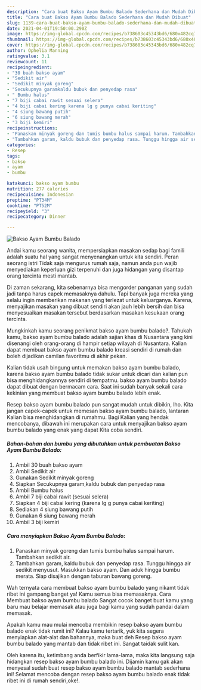 ```yaml
---
description: "Cara buat Bakso Ayam Bumbu Balado Sederhana dan Mudah Dibuat"
title: "Cara buat Bakso Ayam Bumbu Balado Sederhana dan Mudah Dibuat"
slug: 1139-cara-buat-bakso-ayam-bumbu-balado-sederhana-dan-mudah-dibuat
date: 2021-04-01T19:50:00.290Z
image: https://img-global.cpcdn.com/recipes/b738603c45343bd6/680x482cq70/bakso-ayam-bumbu-balado-foto-resep-utama.jpg
thumbnail: https://img-global.cpcdn.com/recipes/b738603c45343bd6/680x482cq70/bakso-ayam-bumbu-balado-foto-resep-utama.jpg
cover: https://img-global.cpcdn.com/recipes/b738603c45343bd6/680x482cq70/bakso-ayam-bumbu-balado-foto-resep-utama.jpg
author: Ophelia Manning
ratingvalue: 3.1
reviewcount: 11
recipeingredient:
- "30 buah bakso ayam"
- "Sedikit air"
- "Sedikit minyak goreng"
- "Secukupnya garamkaldu bubuk dan penyedap rasa"
- " Bumbu halus"
- "7 biji cabai rawit sesuai selera"
- "4 biji cabai kering karena lg g punya cabai keriting"
- "4 siung bawang putih"
- "6 siung bawang merah"
- "3 biji kemiri"
recipeinstructions:
- "Panaskan minyak goreng dan tumis bumbu halus sampai harum. Tambahkan sedikit air."
- "Tambahkan garam, kaldu bubuk dan penyedap rasa. Tunggu hingga air sedikit menyusut. Masukkan bakso ayam. Dan aduk hingga bumbu merata. Siap disajikan dengan taburan bawang goreng."
categories:
- Resep
tags:
- bakso
- ayam
- bumbu

katakunci: bakso ayam bumbu 
nutrition: 277 calories
recipecuisine: Indonesian
preptime: "PT34M"
cooktime: "PT52M"
recipeyield: "3"
recipecategory: Dinner

---
```



![Bakso Ayam Bumbu Balado](https://img-global.cpcdn.com/recipes/b738603c45343bd6/680x482cq70/bakso-ayam-bumbu-balado-foto-resep-utama.jpg)

Andai kamu seorang wanita, mempersiapkan masakan sedap bagi famili adalah suatu hal yang sangat menyenangkan untuk kita sendiri. Peran seorang istri Tidak saja mengurus rumah saja, namun anda pun wajib menyediakan keperluan gizi terpenuhi dan juga hidangan yang disantap orang tercinta mesti mantab.

Di zaman  sekarang, kita sebenarnya bisa mengorder panganan yang sudah jadi tanpa harus capek memasaknya dahulu. Tapi banyak juga mereka yang selalu ingin memberikan makanan yang terlezat untuk keluarganya. Karena, menyajikan masakan yang dibuat sendiri akan jauh lebih bersih dan bisa menyesuaikan masakan tersebut berdasarkan masakan kesukaan orang tercinta. 



Mungkinkah kamu seorang penikmat bakso ayam bumbu balado?. Tahukah kamu, bakso ayam bumbu balado adalah sajian khas di Nusantara yang kini disenangi oleh orang-orang di hampir setiap wilayah di Nusantara. Kalian dapat membuat bakso ayam bumbu balado kreasi sendiri di rumah dan boleh dijadikan camilan favoritmu di akhir pekan.

Kalian tidak usah bingung untuk memakan bakso ayam bumbu balado, karena bakso ayam bumbu balado tidak sukar untuk dicari dan kalian pun bisa menghidangkannya sendiri di tempatmu. bakso ayam bumbu balado dapat dibuat dengan bermacam cara. Saat ini sudah banyak sekali cara kekinian yang membuat bakso ayam bumbu balado lebih enak.

Resep bakso ayam bumbu balado pun sangat mudah untuk dibikin, lho. Kita jangan capek-capek untuk memesan bakso ayam bumbu balado, lantaran Kalian bisa menghidangkan di rumahmu. Bagi Kalian yang hendak mencobanya, dibawah ini merupakan cara untuk menyajikan bakso ayam bumbu balado yang enak yang dapat Kita coba sendiri.

<!--inarticleads1-->

##### Bahan-bahan dan bumbu yang dibutuhkan untuk pembuatan Bakso Ayam Bumbu Balado:

1. Ambil 30 buah bakso ayam
1. Ambil Sedikit air
1. Gunakan Sedikit minyak goreng
1. Siapkan Secukupnya garam,kaldu bubuk dan penyedap rasa
1. Ambil  Bumbu halus
1. Ambil 7 biji cabai rawit (sesuai selera)
1. Siapkan 4 biji cabai kering (karena lg g punya cabai keriting)
1. Sediakan 4 siung bawang putih
1. Gunakan 6 siung bawang merah
1. Ambil 3 biji kemiri




<!--inarticleads2-->

##### Cara menyiapkan Bakso Ayam Bumbu Balado:

1. Panaskan minyak goreng dan tumis bumbu halus sampai harum. Tambahkan sedikit air.
1. Tambahkan garam, kaldu bubuk dan penyedap rasa. Tunggu hingga air sedikit menyusut. Masukkan bakso ayam. Dan aduk hingga bumbu merata. Siap disajikan dengan taburan bawang goreng.




Wah ternyata cara membuat bakso ayam bumbu balado yang nikamt tidak ribet ini gampang banget ya! Kamu semua bisa memasaknya. Cara Membuat bakso ayam bumbu balado Sangat cocok banget buat kamu yang baru mau belajar memasak atau juga bagi kamu yang sudah pandai dalam memasak.

Apakah kamu mau mulai mencoba membikin resep bakso ayam bumbu balado enak tidak rumit ini? Kalau kamu tertarik, yuk kita segera menyiapkan alat-alat dan bahannya, maka buat deh Resep bakso ayam bumbu balado yang mantab dan tidak ribet ini. Sangat taidak sulit kan. 

Oleh karena itu, ketimbang anda berfikir lama-lama, maka kita langsung saja hidangkan resep bakso ayam bumbu balado ini. Dijamin kamu gak akan menyesal sudah buat resep bakso ayam bumbu balado mantab sederhana ini! Selamat mencoba dengan resep bakso ayam bumbu balado enak tidak ribet ini di rumah sendiri,oke!.

